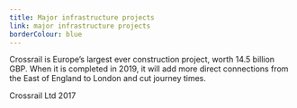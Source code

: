 ```yaml
---
title: Major infrastructure projects
link: major infrastructure projects
borderColour: blue
---
```

Crossrail is Europe’s largest ever construction project, worth 14.5 billion GBP. When it is completed in 2019, it will add more direct connections from the East of England to London and cut journey times.
<div class="region--small-text"><p>Crossrail Ltd 2017</p></div>
